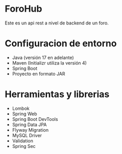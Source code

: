# ForoHub
Este es un api rest a nivel de backend de un foro. 

# Configuracion de entorno

- Java (versión 17 en adelante)
- Maven (Initializr utiliza la versión 4)
- Spring Boot
- Proyecto en formato JAR

# Herramientas y librerias
- Lombok
- Spring Web
- Spring Boot DevTools
- Spring Data JPA
- Flyway Migration
- MySQL Driver
- Validation
- Spring Sec
